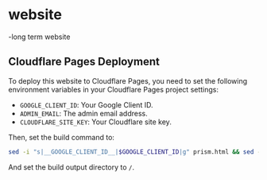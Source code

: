 # website
-long term website

## Cloudflare Pages Deployment

To deploy this website to Cloudflare Pages, you need to set the following environment variables in your Cloudflare Pages project settings:

- `GOOGLE_CLIENT_ID`: Your Google Client ID.
- `ADMIN_EMAIL`: The admin email address.
- `CLOUDFLARE_SITE_KEY`: Your Cloudflare site key.

Then, set the build command to:

```bash
sed -i "s|__GOOGLE_CLIENT_ID__|$GOOGLE_CLIENT_ID|g" prism.html && sed -i "s|__ADMIN_EMAIL__|$ADMIN_EMAIL|g" src/auth.js && sed -i "s|__CLOUDFLARE_SITE_KEY__|$CLOUDFLARE_SITE_KEY|g" prism.html
```

And set the build output directory to `/`.
